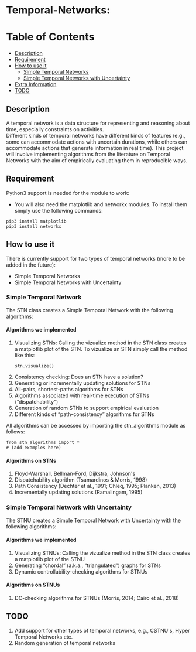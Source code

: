 # Temporal-Networks:

# Table of Contents

- [Description](#description)
- [Requirement](#requirement)
- [How to use it](#how-to-use-it)
  - [Simple Temporal Networks](#simple-temporal-network)
  - [Simple Temporal Networks with Uncertainty](#simple-temporal-network-with-uncertainty)
- [Extra Information](#extra-information)
- [TODO](#todo)

## Description

A temporal network is a data structure for representing and reasoning about time, especially constraints on activities.  
Different kinds of temporal networks have different kinds of features (e.g., some can accommodate actions with uncertain durations,
while others can accommodate actions that generate information in real time). This project will involve implementing algorithms from
the literature on Temporal Networks with the aim of empirically evaluating them in reproducible ways.

## Requirement

Python3 support is needed for the module to work:

- You will also need the matplotlib and networkx modules. To install them simply use the following commands:

```
pip3 install matplotlib
pip3 install networkx
```

## How to use it

There is currently support for two types of temporal networks (more to be added in the future):

- Simple Temporal Networks
- Simple Temporal Networks with Uncertainty

### Simple Temporal Network

The STN class creates a Simple Temporal Network with the following algorithms:

#### Algorithms we implemented

1. Visualizing STNs: Calling the vizualize method in the STN class creates a matplotlib plot of
   the STN. To vizualize an STN simply call the method like this:
   ```
   stn.visualize()
   ```
2. Consistency checking: Does an STN have a solution?
3. Generating or incrementally updating solutions for STNs
4. All-pairs, shortest-paths algorithms for STNs
5. Algorithms associated with real-time execution of STNs (“dispatchability”)
6. Generation of random STNs to support empirical evaluation
7. Different kinds of “path-consistency” algorithms for STNs

All algorithms can be accessed by importing the stn_algorithms module as follows:
```
from stn_algorithms import *
# (add examples here)
```

#### Algorithms on STNs

1. Floyd-Warshall, Bellman-Ford, Dijkstra, Johnson's
2. Dispatchability algorithm (Tsamardinos & Morris, 1998)
3. Path Consistency (Dechter et al., 1991; Chleq, 1995; Planken, 2013)
4. Incrementally updating solutions (Ramalingam, 1995)

### Simple Temporal Network with Uncertainty

The STNU creates a Simple Temporal Network with Uncertainty with the following algorithms:

#### Algorithms we implemented

1. Visualizing STNUs: Calling the vizualize method in the STN class creates a matplotlib plot of
   the STNU
2. Generating “chordal” (a.k.a., “triangulated”) graphs for STNs
3. Dynamic controllability-checking algorithms for STNUs

#### Algorithms on STNUs

1. DC-checking algorithms for STNUs (Morris, 2014; Cairo et al., 2018)

## TODO

1. Add support for other types of temporal networks, e.g., CSTNU's, Hyper Temporal Networks etc.
2. Random generation of temporal networks
